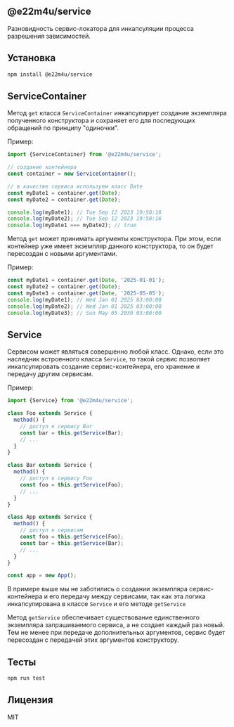 ## @e22m4u/service

Разновидность сервис-локатора для инкапсуляции процесса разрешения
зависимостей.

## Установка

```bash
npm install @e22m4u/service
```

## ServiceContainer

Метод `get` класса `ServiceContainer` инкапсулирует
создание экземпляра полученного конструктора и сохраняет
его для последующих обращений по принципу "одиночки".

Пример:

```js
import {ServiceContainer} from '@e22m4u/service';

// создание контейнера
const container = new ServiceContainer();

// в качестве сервиса используем класс Date
const myDate1 = container.get(Date);
const myDate2 = container.get(Date);

console.log(myDate1); // Tue Sep 12 2023 19:50:16
console.log(myDate2); // Tue Sep 12 2023 19:50:16
console.log(myDate1 === myDate2); // true
```

Метод `get` может принимать аргументы конструктора. При этом,
если контейнер уже имеет экземпляр данного конструктора, то
он будет пересоздан с новыми аргументами.

Пример:

```js
const myDate1 = container.get(Date, '2025-01-01');
const myDate2 = container.get(Date);
const myDate3 = container.get(Date, '2025-05-05');
console.log(myDate1); // Wed Jan 01 2025 03:00:00
console.log(myDate2); // Wed Jan 01 2025 03:00:00
console.log(myDate3); // Sun May 05 2030 03:00:00
```

## Service

Сервисом может являться совершенно любой класс. Однако,
если это наследник встроенного класса `Service`, то такой
сервис позволяет инкапсулировать создание сервис-контейнера,
его хранение и передачу другим сервисам.

Пример:

```js
import {Service} from '@e22m4u/service';

class Foo extends Service {
  method() {
    // доступ к сервису Bar
    const bar = this.getService(Bar);
    // ...
  }
}

class Bar extends Service {
  method() {
    // доступ к сервису Foo
    const foo = this.getService(Foo);
    // ...
  }
}

class App extends Service {
  method() {
    // доступ к сервисам
    const foo = this.getService(Foo);
    const bar = this.getService(Bar);
    // ...
  }
}

const app = new App();
```

В примере выше мы не заботились о создании экземпляра
сервис-контейнера и его передачу между сервисами, так как
эта логика инкапсулирована в классе `Service` и его методе
`getService`

Метод `getService` обеспечивает существование единственного
экземпляра запрашиваемого сервиса, а не создает каждый раз
новый. Тем не менее при передаче дополнительных аргументов,
сервис будет пересоздан с передачей этих аргументов
конструктору.

## Тесты

```bash
npm run test
```

## Лицензия

MIT
